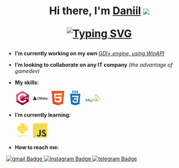 <h1 align="center">Hi there, I'm <a href="https://daniilshat.ru/" target="_blank">Daniil</a> 
<img src="https://github.com/blackcater/blackcater/raw/main/images/Hi.gif" height="32"/>

  
[![Typing SVG](https://readme-typing-svg.herokuapp.com?duration=10000&font=play&lines=I'm+C%2B%2B+developer+from+SPB+🇷🇺)](https://raw.githubusercontent.com/amiahmadtouseef/tutorialhtmlfive/master/petdecider/script.js)</h1> 
  


- **I’m currently working on my own <a target="_blank" href="https://github.com/Y0MMY/GDI-engine" >** *GDI+ engine, using WinAPI*</a>
 
- **I’m looking to collaborate on any IT company** *(the advantage of gamedev)*

- **My skills:**


  
  <img src="https://github.com/devicons/devicon/blob/master/icons/cplusplus/cplusplus-original.svg" title="C++" alt="C++" width="40" height="40"/>&nbsp;
  <img src="https://github.com/devicons/devicon/blob/master/icons/cmake/cmake-plain-wordmark.svg" title="CMAKE" alt="CMAKE" width="40" height="40"/>&nbsp;
   <img src="https://github.com/devicons/devicon/blob/master/icons/html5/html5-original.svg" title="HTML5" alt="HTML" width="40" height="40"/>&nbsp;
  <img src="https://github.com/devicons/devicon/blob/master/icons/css3/css3-plain-wordmark.svg"  title="CSS3" alt="CSS" width="40" height="40"/>&nbsp;
  <img src="https://github.com/devicons/devicon/blob/master/icons/mysql/mysql-original-wordmark.svg" title="MySQL"  alt="MySQL" width="40" height="40"/>&nbsp;

- **I’m currently learning:**


  
  <img src="https://github.com/devicons/devicon/blob/master/icons/python/python-plain-wordmark.svg"  title="python" alt="python" width="40" height="40"/>&nbsp;
  <img src="https://github.com/devicons/devicon/blob/master/icons/javascript/javascript-original.svg" title="JavaScript" alt="JavaScript" width="40" height="40"/>&nbsp;


- **How to reach me:**
<div id="badges">
  <a href="mailto:y0mmycpp@gmail.com">
    <img src="https://img.shields.io/badge/gmail-red?style=for-the-badge&logo=gmail&logoColor=white" alt="gmail Badge"/>
  </a>
  <a href="https://www.instagram.com/danya100kg/">
    <img src="https://img.shields.io/badge/Instargam-E4405F?style=for-the-badge&logo=instagram&logoColor=white" alt="instagram Badge"/>
  </a>
  <a href="https://t.me/y0mmy">
    <img src="https://img.shields.io/badge/telegram-blue?style=for-the-badge&logo=telegram&logoColor=white" alt="telegram Badge"/>
  </a>
</div>
